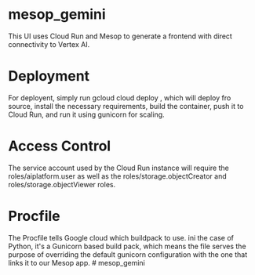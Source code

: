 # mesop_gemini
This UI uses Cloud Run and Mesop to generate a frontend with direct connectivity to Vertex AI. 

# Deployment

For deployent, simply run gcloud cloud deploy , which will deploy fro source, install the necessary requirements, build the container, push it to Cloud Run, and run it using gunicorn for scaling. 

# Access Control

The service account used by the Cloud Run instance will require the roles/aiplatform.user as well as the roles/storage.objectCreator and roles/storage.objectViewer roles. 

# Procfile

The Procfile tells Google cloud which buildpack to use. ini the case of Python, it's a Gunicorn based build pack, which means the file serves the purpose of overriding the default gunicorn configuration with the one that links it to our Mesop app. # mesop_gemini
